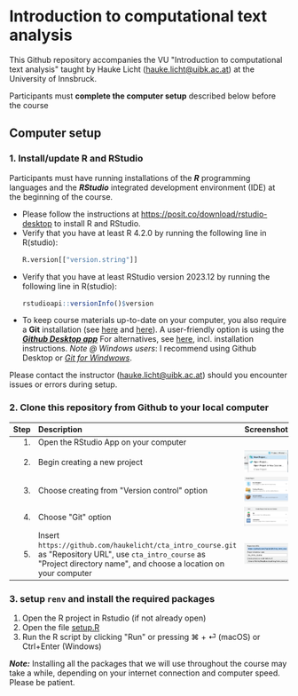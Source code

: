 # Introduction to computational text analysis


This Github repository accompanies the VU "Introduction to computational text analysis" taught by Hauke Licht (hauke.licht@uibk.ac.at) at the University of Innsbruck.

Participants must **complete the computer setup** described below before the course


## Computer setup

### 1. Install/update R and RStudio

Participants must have running installations of the **_R_** programming languages and the **_RStudio_** integrated development environment (IDE) at the beginning of the course.

- Please follow the instructions at https://posit.co/download/rstudio-desktop to install R and RStudio.
- Verify that you have at least R 4.2.0 by running the following line in R(studio):
  ```R
  R.version[["version.string"]]
  ```
- Verify that you have at least RStudio version 2023.12 by running the following line in R(studio):
  ```R
  rstudioapi::versionInfo()$version
  ```
- To keep course materials up-to-date on your computer, you also require a **Git** installation (see [here](https://rfortherestofus.com/2021/02/how-to-use-git-github-with-r) and [here](https://happygitwithr.com/rstudio-git-github.html)). A user-friendly option is using the [**_Github Desktop app_**](https://docs.github.com/en/desktop/installing-and-authenticating-to-github-desktop/installing-github-desktop) For alternatives, see [here](https://happygitwithr.com/install-git#install-git), incl. installation instructions. _Note @ Windows users_: I recommend using Github Desktop or [_Git for Windwows_](https://gitforwindows.org/).

Please contact the instructor (hauke.licht@uibk.ac.at) should you encounter issues or errors during setup.

### 2. Clone this repository from Github to your local computer


| Step | Description | Screenshot  |
| ----:|:----------- |:--:|
| 1. | Open the RStudio App on your computer | |
| 2. | Begin creating a new project |  ![](assets/setup/create_new_rstudio_project.png) |
| 3. | Choose creating from "Version control" option |  ![](assets/setup/create_new_project_from_vc.png) |
| 4. | Choose "Git" option |  ![](assets/setup/create_new_project_from_github.png) |
| 5. | Insert `https://github.com/haukelicht/cta_intro_course.git` as "Repository URL", use `cta_intro_course` as "Project directory name", and choose a location on your computer |  ![](assets/setup/create_new_project_clone_github.png) |

### 3. setup `renv` and install the required packages

1. Open the R project in Rstudio (if not already open)
2. Open the file [setup.R](./setup.R)
3. Run the R script by clicking "Run" or pressing ⌘ + ⏎ (macOS) or Ctrl+Enter (Windows)

**_Note:_** Installing all the packages that we will use throughout the course may take a while, depending on your internet connection and computer speed. Please be patient.






